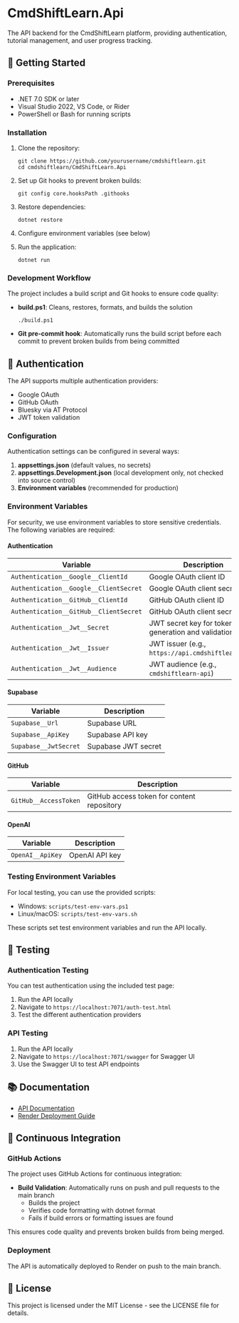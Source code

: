 # CmdShiftLearn.Api

The API backend for the CmdShiftLearn platform, providing authentication, tutorial management, and user progress tracking.

## 🚀 Getting Started

### Prerequisites

- .NET 7.0 SDK or later
- Visual Studio 2022, VS Code, or Rider
- PowerShell or Bash for running scripts

### Installation

1. Clone the repository:
   ```
   git clone https://github.com/yourusername/cmdshiftlearn.git
   cd cmdshiftlearn/CmdShiftLearn.Api
   ```

2. Set up Git hooks to prevent broken builds:
   ```
   git config core.hooksPath .githooks
   ```

3. Restore dependencies:
   ```
   dotnet restore
   ```

4. Configure environment variables (see below)

5. Run the application:
   ```
   dotnet run
   ```

### Development Workflow

The project includes a build script and Git hooks to ensure code quality:

- **build.ps1**: Cleans, restores, formats, and builds the solution
  ```
  ./build.ps1
  ```

- **Git pre-commit hook**: Automatically runs the build script before each commit to prevent broken builds from being committed

## 🔐 Authentication

The API supports multiple authentication providers:

- Google OAuth
- GitHub OAuth
- Bluesky via AT Protocol
- JWT token validation

### Configuration

Authentication settings can be configured in several ways:

1. **appsettings.json** (default values, no secrets)
2. **appsettings.Development.json** (local development only, not checked into source control)
3. **Environment variables** (recommended for production)

### Environment Variables

For security, we use environment variables to store sensitive credentials. The following variables are required:

#### Authentication

| Variable | Description |
|----------|-------------|
| `Authentication__Google__ClientId` | Google OAuth client ID |
| `Authentication__Google__ClientSecret` | Google OAuth client secret |
| `Authentication__GitHub__ClientId` | GitHub OAuth client ID |
| `Authentication__GitHub__ClientSecret` | GitHub OAuth client secret |
| `Authentication__Jwt__Secret` | JWT secret key for token generation and validation |
| `Authentication__Jwt__Issuer` | JWT issuer (e.g., `https://api.cmdshiftlearn.com`) |
| `Authentication__Jwt__Audience` | JWT audience (e.g., `cmdshiftlearn-api`) |

#### Supabase

| Variable | Description |
|----------|-------------|
| `Supabase__Url` | Supabase URL |
| `Supabase__ApiKey` | Supabase API key |
| `Supabase__JwtSecret` | Supabase JWT secret |

#### GitHub

| Variable | Description |
|----------|-------------|
| `GitHub__AccessToken` | GitHub access token for content repository |

#### OpenAI

| Variable | Description |
|----------|-------------|
| `OpenAI__ApiKey` | OpenAI API key |

### Testing Environment Variables

For local testing, you can use the provided scripts:

- Windows: `scripts/test-env-vars.ps1`
- Linux/macOS: `scripts/test-env-vars.sh`

These scripts set test environment variables and run the API locally.

## 🧪 Testing

### Authentication Testing

You can test authentication using the included test page:

1. Run the API locally
2. Navigate to `https://localhost:7071/auth-test.html`
3. Test the different authentication providers

### API Testing

1. Run the API locally
2. Navigate to `https://localhost:7071/swagger` for Swagger UI
3. Use the Swagger UI to test API endpoints

## 📚 Documentation

- [API Documentation](https://localhost:7071/swagger)
- [Render Deployment Guide](../docs/render-deployment.md)

## 🔄 Continuous Integration

### GitHub Actions

The project uses GitHub Actions for continuous integration:

- **Build Validation**: Automatically runs on push and pull requests to the main branch
  - Builds the project
  - Verifies code formatting with dotnet format
  - Fails if build errors or formatting issues are found

This ensures code quality and prevents broken builds from being merged.

### Deployment

The API is automatically deployed to Render on push to the main branch.

## 📝 License

This project is licensed under the MIT License - see the LICENSE file for details.
